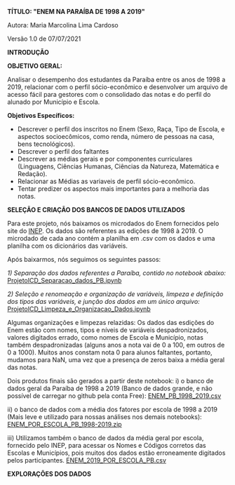 **TÍTULO: "ENEM NA PARAÍBA DE 1998 A 2019"**


Autora: Maria Marcolina Lima Cardoso

Versão 1.0 de 07/07/2021


**INTRODUÇÃO**
 
 
 
 

**OBJETIVO GERAL:**


   Analisar o desempenho dos estudantes da Paraíba entre os anos de 1998 a 2019, relacionar com o perfil sócio-econômico e desenvolver um arquivo de acesso fácil para gestores com o consolidado das notas e do perfil do alunado por Município e Escola.
   

**Objetivos Específicos:**
  
  
   - Descrever o perfil dos inscritos no Enem (Sexo, Raça, Tipo de Escola, e aspectos socioecômicos, como renda, número de pessoas na casa, bens tecnológicos).
   - Descrever o perfil dos faltantes
   - Descrever as médias gerais e por componentes curriculares (Linguagens, Ciências Humanas, Ciências da Natureza, Matemática e Redação).
   - Relacionar as Médias as variaveis de perfil sócio-econômico.
   - Tentar predizer os aspectos mais importantes para a melhoria das notas.
 
 

**SELEÇÃO E CRIAÇÃO DOS BANCOS DE DADOS UTILIZADOS**


  Para este projeto, nós baixamos os microdados do Enem fornecidos pelo site do [INEP](https://www.gov.br/inep/pt-br/acesso-a-informacao/dados-abertos/microdados).
Os dados são referentes as edições de 1998 à 2019. O microdado de cada ano contém a planilha em .csv com os dados e uma planilha com os dicionários das variáveis.
					
  Após baixarmos, nós seguimos os seguintes passos:
					
  *1) Separação dos dados referentes a Paraíba, contido no notebook abaixo:*
     [ProjetoICD_Separacao_dados_PB.ipynb](https://github.com/mariaeco/Projeto_ICD_UFPB_EnemPB/blob/main/ProjetoICD_Separacao_dados_PB.ipynb)
										
  *2) Seleção e renomeação e organização de variáveis, limpeza e definição dos tipos das variáveis, e junção dos dados em um único arquivo:*
     [ProjetoICD_Limpeza_e_Organizacao_Dados.ipynb](https://github.com/mariaeco/Projeto_ICD_UFPB_EnemPB/blob/main/ProjetoICD_Limpeza_e_Organizacao_Dados.ipynb)
	
   Algumas organizações e limpezas relazidas: Os dados das esdições do Enem estão com nomes, tipos e níveis de variáveis despadronizados, valores digitados errado, como nomes de Escola e Município, notas também despadronizadas (alguns anos a nota vai de 0 a 100, em outros de 0 a 1000). Muitos anos constam nota 0 para alunos faltantes, portanto, mudamos para NaN, uma vez que a presença de zeros baixa a média geral das notas.
	
   Dois produtos finais são gerados a partir deste notebook:
   i) o banco de dados geral da Paraíba de 1998 a 2019 (Banco de dados grande, e não possível de carregar no github pela conta Free):
     	[ENEM_PB_1998_2019.csv](https://drive.google.com/file/d/1ZV0He8T_cFMidQScQvrVtRBT_70uPnFa/view?usp=sharing)
	
   ii) o banco de dados com a média dos fatores por escola de 1998 a 2019 (Mais leve e utilizado para nossas análises nos demais notebooks):
        [ENEM_POR_ESCOLA_PB_1998-2019.zip](https://github.com/mariaeco/Projeto_ICD_UFPB_EnemPB/blob/main/DADOS/ENEM_POR_ESCOLA_PB_1998-2019.zip)
		
   iii) Utilizamos também o banco de dados da média geral por escola, fornecido pelo INEP, para acessar os Nomes e Códigos corretos das Escolas e Municípios, pois muitos dos  dados estão erroneamente digitados pelos participantes.
       [ENEM_2019_POR_ESCOLA_PB.csv](https://raw.githubusercontent.com/mariaeco/Projeto_ICD_UFPB_EnemPB/main/DADOS/ENEM_2019_POR_ESCOLA_PB.csv)
    
    
**EXPLORAÇÕES DOS DADOS**




